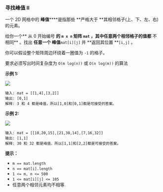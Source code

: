 ### 寻找峰值 II ###
一个 2D 网格中的 **峰值******是指那些 **严格大于 **其相邻格子(上、下、左、右)的元素。

给你一个** 从 0 开始编号 **的 `m x n` 矩阵 `mat` ，其中任意两个相邻格子的值都** 不相同** 。找出 **任意一个 峰值**`mat[i][j]` 并 **返回其位置 **`[i,j]` 。

你可以假设整个矩阵周边环绕着一圈值为 `-1` 的格子。

要求必须写出时间复杂度为 `O(m log(n))` 或 `O(n log(m))` 的算法





**示例 1:**

![](https://assets.leetcode.com/uploads/2021/06/08/1.png)

```
输入: mat = [[1,4],[3,2]]
输出: [0,1]
解释: 3 和 4 都是峰值，所以[1,0]和[0,1]都是可接受的答案。
```

**示例 2:**

**![](https://assets.leetcode.com/uploads/2021/06/07/3.png)**

```
输入: mat = [[10,20,15],[21,30,14],[7,16,32]]
输出: [1,1]
解释: 30 和 32 都是峰值，所以[1,1]和[2,2]都是可接受的答案。
```



**提示：**

* `m == mat.length`
* `n == mat[i].length`
* `1 <= m, n <= 500`
* `1 <= mat[i][j] <= 105`
* 任意两个相邻元素均不相等.

